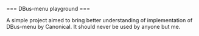 === DBus-menu playground ===

A simple project aimed to bring better understanding of implementation of DBus-menu by Canonical.
It should never be used by anyone but me.
